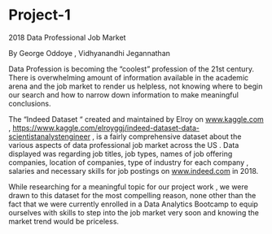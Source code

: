 # Project-1
2018 Data Professional Job Market


 By George Oddoye , Vidhyanandhi Jegannathan  



Data Profession is becoming the “coolest” profession of the 21st century. There is overwhelming amount of information available in the academic arena and the job market to render us helpless, not knowing where to begin our search and how to narrow down information to make meaningful conclusions. 

The “Indeed Dataset “ created and maintained by Elroy on www.kaggle.com , https://www.kaggle.com/elroyggj/indeed-dataset-data-scientistanalystengineer , is  a fairly comprehensive  dataset about the various aspects of data professional job market across the US . Data displayed was regarding  job titles, job types,  names of job offering companies, location of companies,  type of industry for each company , salaries and necessary skills for job postings on www.indeed.com in 2018.

While researching for a meaningful topic for our project work , we were drawn to this dataset for  the most compelling reason, none other than the fact that we were currently enrolled in a Data Analytics Bootcamp to equip ourselves with skills to step into the job market very soon and knowing the market trend would be priceless.

